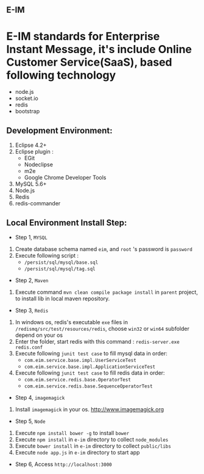 ## E-IM

# E-IM standards for Enterprise Instant Message, it's include Online Customer Service(SaaS), based following technology
* node.js
* socket.io
* redis
* bootstrap


## Development Environment:
1. Eclipse 4.2+
2. Eclipse plugin :
   * EGit  
   * Nodeclipse
   * m2e
   * Google Chrome Developer Tools
3. MySQL 5.6+
4. Node.js
5. Redis
6. redis-commander

## Local Environment Install Step:
* Step 1, <code>MYSQL</code>
1. Create database schema named <code>eim</code>, and <code>root</code> 's password is <code>password</code>
2. Execute following script : 
   * <code>/persist/sql/mysql/base.sql</code>
   * <code>/persist/sql/mysql/tag.sql</code>
   
* Step 2, <code>Maven</code>
1. Execute command <code>mvn clean compile package install</code> in <code>parent</code> project, to install lib in local maven repository.

* Step 3, <code>Redis</code>
1. In windows os, redis's executable <code>exe</code> files in <code>/redismq/src/test/resources/redis</code>, 
choose <code>win32</code> or <code>win64</code> subfolder depend on your os
2. Enter the folder, start redis with this command : <code>redis-server.exe redis.conf</code>
3. Execute following <code>junit test case</code> to fill mysql data in order:
   * <code>com.eim.service.base.impl.UserServiceTest</code>
   * <code>com.eim.service.base.impl.ApplicationServiceTest</code>
4. Execute following <code>junit test case</code> to fill redis data in order:
   * <code>com.eim.service.redis.base.OperatorTest</code>
   * <code>com.eim.service.redis.base.SequenceOperatorTest</code>

* Step 4, <code>imagemagick</code>
1. Install <code>imagemagick</code> in your os. http://www.imagemagick.org

* Step 5, <code>Node</code>
1. Execute <code>npm install bower -g</code> to install <code>bower</code>
1. Execute <code>npm install</code> in <code>e-im</code> directory to collect <code>node_modules</code>
2. Execute <code>bower install</code> in <code>e-im</code> directory to collect <code>public/libs</code>
3. Execute <code>node app.js</code> in <code>e-im</code> directory to start app

* Step 6, Access <code>http://localhost:3000</code>

